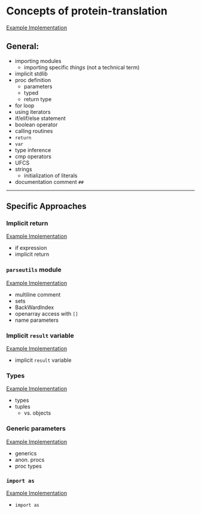 # Concepts of protein-translation

[Example Implementation](https://github.com/exercism/nim/blob/master/exercises/bob/example.nim)

## General:
- importing modules
  - importing specific _things_ (not a technical term)
- implicit stdlib
- proc definition
  - parameters
  - typed
  - return type
- for loop
- using iterators
- if/elif/else statement
- boolean operator
- calling routines
- `return`
- `var`
- type inference
- cmp operators
- UFCS
- strings
  - initialization of literals
- documentation comment `##`

--- 

## Specific Approaches

### Implicit return
[Example Implementation](https://exercism.io/tracks/nim/exercises/bob/solutions/fd46a50ebb2f47b8b415cc046ca7f65d)
- if expression
- implicit return 

### `parseutils` module
[Example Implementation](https://exercism.io/tracks/nim/exercises/bob/solutions/5eeba8cf35ff469e8ac732e9abe62d51)
- multiline comment
- sets
- BackWardIndex
- openarray access with `[]`
- name parameters

### Implicit `result` variable
[Example Implementation](https://exercism.io/tracks/nim/exercises/bob/solutions/fdfdef2cedac4324a7c1f49545ae9188)
- implicit `result` variable

### Types
[Example Implementation](https://exercism.io/tracks/nim/exercises/bob/solutions/b3f58e77a19d4293be369db4f738084e)
- types
- tuples
  - vs. objects
### Generic parameters
[Example Implementation](https://exercism.io/tracks/nim/exercises/bob/solutions/e70f5bc5f63c4692a947fa121c8fdb40)
- generics
- anon. procs
- proc types


### `import as`
[Example Implementation](https://exercism.io/tracks/nim/exercises/bob/solutions/03b007333a7b489db24c6e0c9e07908b)
- `import as`
